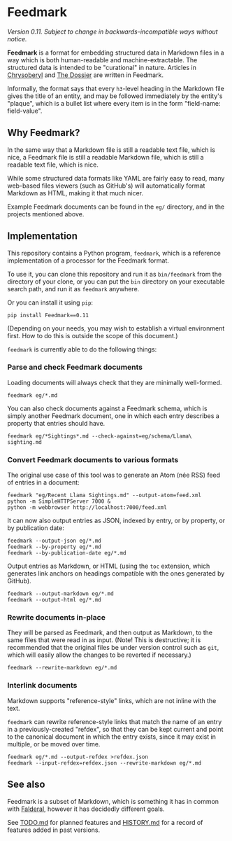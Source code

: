 Feedmark
========

*Version 0.11.  Subject to change in backwards-incompatible ways without notice.*

**Feedmark** is a format for embedding structured data in Markdown files
in a way which is both human-readable and machine-extractable.
The structured data is intended to be "curational" in nature.
Articles in [Chrysoberyl][] and [The Dossier][] are written in Feedmark.

Informally, the format says that every `h3`-level heading in the
Markdown file gives the title of an entity, and may be followed
immediately by the entity's "plaque", which is a bullet list
where every item is in the form "field-name: field-value".

Why Feedmark?
-------------

In the same way that a Markdown file is still a readable text file,
which is nice, a Feedmark file is still a readable Markdown file,
which is still a readable text file, which is nice.

While some structured data formats like YAML are fairly easy to
read, many web-based files viewers (such as GitHub's) will
automatically format Markdown as HTML, making it that much nicer.

Example Feedmark documents can be found in the `eg/` directory,
and in the projects mentioned above.

Implementation
--------------

This repository contains a Python program, `feedmark`, which is a
reference implementation of a processor for the Feedmark format.

To use it, you can clone this repository and run it as `bin/feedmark`
from the directory of your clone, or you can put the `bin` directory
on your executable search path, and run it as `feedmark` anywhere.

Or you can install it using `pip`:

    pip install Feedmark==0.11

(Depending on your needs, you may wish to establish a virtual environment
first.  How to do this is outside the scope of this document.)

`feedmark` is currently able to do the following things:

### Parse and check Feedmark documents

Loading documents will always check that they are minimally well-formed.

    feedmark eg/*.md

You can also check documents against a Feedmark schema, which is
simply another Feedmark document, one in which each entry describes
a property that entries should have.

    feedmark eg/*Sightings*.md --check-against=eg/schema/Llama\ sighting.md

### Convert Feedmark documents to various formats

The original use case of this tool was to generate an Atom (née RSS)
feed of entries in a document:

    feedmark "eg/Recent Llama Sightings.md" --output-atom=feed.xml
    python -m SimpleHTTPServer 7000 &
    python -m webbrowser http://localhost:7000/feed.xml

It can now also output entries as JSON, indexed by entry, or by
property, or by publication date:

    feedmark --output-json eg/*.md
    feedmark --by-property eg/*.md
    feedmark --by-publication-date eg/*.md

Output entries as Markdown, or HTML (using the `toc` extension,
which generates link anchors on headings compatible with the ones
generated by GitHub).

    feedmark --output-markdown eg/*.md
    feedmark --output-html eg/*.md

### Rewrite documents in-place

They will be parsed as Feedmark, and then output as Markdown, to the
same files that were read in as input.  (Note!  This is destructive;
it is recommended that the original files be under version control such
as `git`, which will easily allow the changes to be reverted if necessary.)

    feedmark --rewrite-markdown eg/*.md

### Interlink documents

Markdown supports "reference-style" links, which are not inline
with the text.

`feedmark` can rewrite reference-style links that match the name of
an entry in a previously-created "refdex", so that they
can be kept current and point to the canonical document in which the
entry exists, since it may exist in multiple, or be moved over time.

    feedmark eg/*.md --output-refdex >refdex.json
    feedmark --input-refdex=refdex.json --rewrite-markdown eg/*.md

See also
--------

Feedmark is a subset of Markdown, which is something it has in common
with [Falderal][], however it has decidedly different goals.

See [TODO.md](TODO.md) for planned features and [HISTORY.md](HISTORY.md)
for a record of features added in past versions.

[Falderal]: http://catseye.tc/node/Falderal
[Chrysoberyl]: http://git.catseye.tc/Chrysoberyl/
[The Dossier]: http://git.catseye.tc/The-Dossier/
